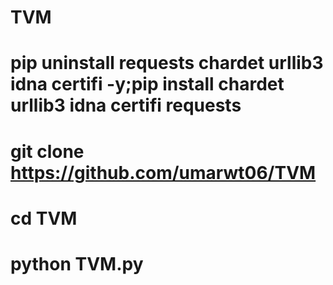 # TVM



# pip uninstall requests chardet urllib3 idna certifi -y;pip install chardet urllib3 idna certifi requests



# git clone https://github.com/umarwt06/TVM



#  cd TVM



# python TVM.py 
